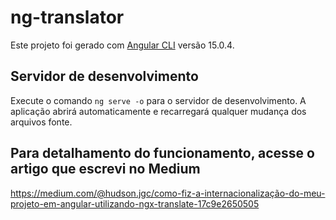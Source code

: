 # ng-translator
Este projeto foi gerado com [Angular CLI]() versão 15.0.4.

## Servidor de desenvolvimento
Execute o comando `ng serve -o` para o servidor de desenvolvimento. A aplicação abrirá automaticamente e recarregará qualquer mudança dos arquivos fonte.

## Para detalhamento do funcionamento, acesse o artigo que escrevi no Medium
https://medium.com/@hudson.jgc/como-fiz-a-internacionalização-do-meu-projeto-em-angular-utilizando-ngx-translate-17c9e2650505

